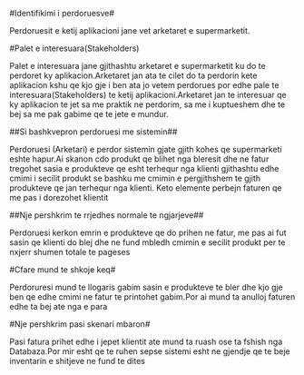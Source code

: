 #Identifikimi i perdoruesve#

Perdoruesit e ketij aplikacioni jane vet arketaret e supermarketit.

#Palet e interesuara(Stakeholders)

Palet e interesuara jane gjithashtu arketaret e supermarketit ku do te perdoret ky aplikacion.Arketaret jan ata te cilet do ta perdorin kete aplikacion kshu qe kjo gje i ben ata jo vetem perdorues por edhe pale te interesuara(Stakeholders) te ketij aplikacioni.Arketaret jan te interesuar qe ky aplikacion te jet sa me praktik ne perdorim, sa me i kuptueshem dhe te bej sa me pak gabime qe te jete e mundur.

##Si bashkvepron perdoruesi me sistemin##

Perdoruesi (Arketari) e perdor sistemin gjate gjith kohes qe supermarketi eshte hapur.Ai skanon cdo produkt qe blihet nga bleresit dhe ne fatur tregohet sasia e produkteve qe esht terhequr nga klienti gjithashtu edhe cmimi i secilit produkt se bashku me cmimin e pergjithshem te gjith produkteve qe jan terhequr nga klienti. Keto elemente perbejn faturen qe me pas i dorezohet klientit

##Nje pershkrim te rrjedhes normale te ngjarjeve##

Perdoruesi kerkon emrin e produkteve qe do prihen ne fatur, me pas ai fut sasin qe klienti do blej dhe ne fund mbledh cmimin e secilit produkt per te nxjerr shumen totale te pageses

#Cfare mund te shkoje keq#

Perdoruresi mund te llogaris gabim sasin e produkteve te bler dhe kjo gje ben qe edhe cmimi ne fatur te printohet gabim.Por ai mund ta anulloj faturen edhe ta bej ate nga e para

#Nje pershkrim pasi skenari mbaron#

Pasi fatura prihet edhe i jepet klientit ate mund ta ruash ose ta fshish nga Databaza.Por mir esht qe te ruhen sepse sistemi esht ne gjendje qe te beje inventarin e shitjeve ne fund te dites
